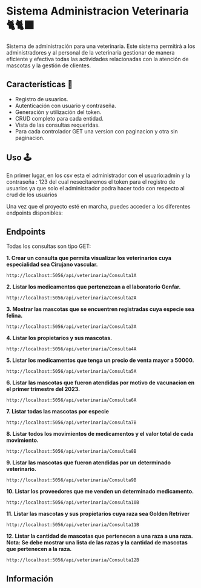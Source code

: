 
# Sistema Administracion Veterinaria 🐈🐈‍⬛
Sistema de administración para una veterinaria. Este sistema permitirá a los administradores y al personal de la veterinaria gestionar de manera eficiente y efectiva todas las actividades relacionadas con la atención de mascotas y la gestión de clientes.

## Características 🌟

- Registro de usuarios.
- Autenticación con usuario y contraseña.
- Generación y utilización del token.
- CRUD completo para cada entidad.
- Vista de las consultas requeridas.
- Para cada controlador GET una version con paginacion y otra sin paginacion.

## Uso 🕹

En primer lugar, en los csv esta el administrador con el usuario:admin y la contraseña : 123
del cual nesecitaremos el token para el registro de usuarios ya que solo el administrador podra hacer todo con respecto al crud de los usuarios

Una vez que el proyecto esté en marcha, puedes acceder a los diferentes endpoints disponibles:
## Endpoints

Todas los consultas son tipo GET:

**1. Crear un consulta que permita visualizar los veterinarios cuya especialidad sea Cirujano vascular.**

    http://localhost:5056/api/veterinaria/Consulta1A

**2. Listar los medicamentos que pertenezcan a el laboratorio Genfar.**

    http://localhost:5056/api/veterinaria/Consulta2A

**3. Mostrar las mascotas que se encuentren registradas cuya especie sea felina.**

    http://localhost:5056/api/veterinaria/Consulta3A

**4. Listar los propietarios y sus mascotas.**

    http://localhost:5056/api/veterinaria/Consulta4A

**5. Listar los medicamentos que tenga un precio de venta mayor a 50000.**

    http://localhost:5056/api/veterinaria/Consulta5A

**6. Listar las mascotas que fueron atendidas por motivo de vacunacion en el primer trimestre del 2023.**

    http://localhost:5056/api/veterinaria/Consulta6A

**7. Listar todas las mascotas por especie**

    http://localhost:5056/api/veterinaria/Consulta7B

**8. Listar todos los movimientos de medicamentos y el valor total de cada movimiento.**

    http://localhost:5056/api/veterinaria/Consulta8B

**9. Listar las mascotas que fueron atendidas por un determinado veterinario.**

    http://localhost:5056/api/veterinaria/Consulta9B

**10. Listar los proveedores que me venden un determinado medicamento.**

    http://localhost:5056/api/veterinaria/Consulta10B

**11. Listar las mascotas y sus propietarios cuya raza sea Golden Retriver**

    http://localhost:5056/api/veterinaria/Consulta11B

**12. Listar la cantidad de mascotas que pertenecen a una raza a una raza. Nota: Se debe mostrar una lista de las razas y la cantidad de mascotas que pertenecen a la raza.**

    http://localhost:5056/api/veterinaria/Consulta12B

## Información
